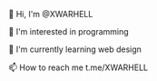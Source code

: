 👋 Hi, I'm @XWARHELL

👀 I'm interested in programming

🌱 I'm currently learning web design

📫 How to reach me t.me/XWARHELL

<!---
XWARHELL/XWARHELL is a ✨ special ✨ repository because its `README.md` (this file) appears on your GitHub profile.
You can click the Preview link to take a look at your changes.
--->
